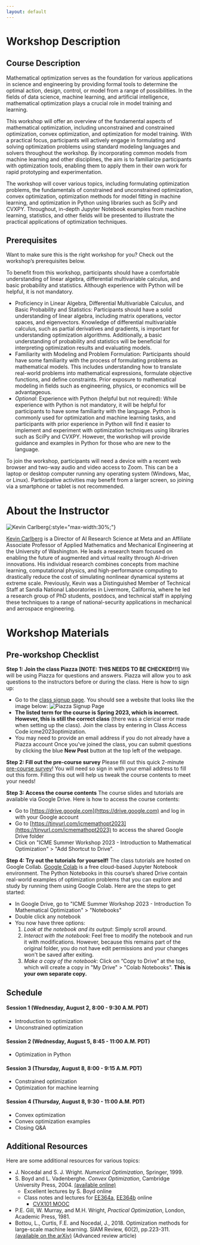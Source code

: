 ```yaml
---
layout: default
---
```


# Workshop Description

## Course Description

Mathematical optimization serves as the foundation for various applications in science and engineering by providing formal tools to determine the optimal action, design, control, or model from a range of possibilities. In the fields of data science, machine learning, and artificial intelligence, mathematical optimization plays a crucial role in model training and learning.

This workshop will offer an overview of the fundamental aspects of mathematical optimization, including unconstrained and constrained optimization, convex optimization, and optimization for model training. With a practical focus, participants will actively engage in formulating and solving optimization problems using standard modeling languages and solvers throughout the workshop. By incorporating common models from machine learning and other disciplines, the aim is to familiarize participants with optimization tools, enabling them to apply them in their own work for rapid prototyping and experimentation.

The workshop will cover various topics, including formulating optimization problems, the fundamentals of constrained and unconstrained optimization, convex optimization, optimization methods for model fitting in machine learning, and optimization in Python using libraries such as SciPy and CVXPY. Throughout, in-depth Jupyter Notebook examples from machine learning, statistics, and other fields will be presented to illustrate the practical applications of optimization techniques.

## Prerequisites

Want to make sure this is the right workshop for you? Check out the workshop’s prerequisites below.

To benefit from this workshop, participants should have a comfortable understanding of linear algebra, differential multivariable calculus, and basic probability and statistics. Although experience with Python will be helpful, it is not mandatory.
- Proficiency in Linear Algebra, Differential Multivariable Calculus, and
  Basic Probability and Statistics: Participants should have a solid
  understanding of linear algebra, including matrix operations, vector spaces,
  and eigenvectors. Knowledge of differential multivariable calculus, such as
  partial derivatives and gradients, is important for understanding
  optimization algorithms. Additionally, a basic understanding of probability
  and statistics will be beneficial for interpreting optimization results and
  evaluating models.
- Familiarity with Modeling and Problem Formulation: Participants should have
  some familiarity with the process of formulating problems as mathematical
  models. This includes understanding how to translate real-world problems
  into mathematical expressions, formulate objective functions, and define
  constraints. Prior exposure to mathematical modeling in fields such as
  engineering, physics, or economics will be advantageous.
- *Optional*: Experience with Python (helpful but not required): While
  experience with Python is not mandatory, it will be helpful for participants
  to have some familiarity with the language. Python is commonly used for
  optimization and machine learning tasks, and participants with prior
  experience in Python will find it easier to implement and experiment with
  optimization techniques using libraries such as SciPy and CVXPY. However,
  the workshop will provide guidance and examples in Python for those who are
  new to the language.

To join the workshop, participants will need a device with a recent web
browser and two-way audio and video access to Zoom. This can be a laptop or
desktop computer running any operating system (Windows, Mac, or Linux).
Participative activities may benefit from a larger screen, so joining via a
smartphone or tablet is not recommended.


# About the Instructor

![Kevin Carlberg](/assets/img/profile.jpg){:style="max-width:30%;"}

[Kevin Carlberg](https://kevintcarlberg.net) is a Director of AI Research Science at Meta
and an Affiliate Associate Professor of Applied Mathematics and
Mechanical Engineering at the University of Washington. He leads a research
team focused on enabling the future of augmented and virtual reality through
AI-driven innovations. His individual research combines concepts from machine
learning, computational physics, and high-performance computing to drastically
reduce the cost of simulating nonlinear dynamical systems at extreme scale.
Previously, Kevin was a Distinguished Member of Technical Staff at Sandia
National Laboratories in Livermore, California, where he led a research group
of PhD students, postdocs, and technical staff in applying these techniques to
a range of national-security applications in mechanical and aerospace
engineering.

# Workshop Materials

## Pre-workshop Checklist

**Step 1: Join the class Piazza**
**[NOTE: THIS NEEDS TO BE CHECKED!!!]** We will be using Piazza for questions and answers. Piazza will allow you to ask questions to the instructors before or during the class. Here is how to sign up:
- Go to the [class signup page](https://piazza.com/stanford/spring2023/icmeswml). You should see a website that looks like the image below:
![Piazza Signup Page](/assets/img/piazza_signup_page.PNG)
- **The listed term for the course is Spring 2023, which is incorrect. However, this is still the correct class** (there was a clerical error made when setting up the class). Join the class by entering in Class Access Code icme2023optimization.
- You may need to provide an email address if you do not already have a Piazza account
Once you've joined the class, you can submit questions by clicking the blue **New Post** button at the top left of the webpage.

**Step 2: Fill out the pre-course survey**
Please fill out this quick 2-minute [pre-course survey](https://forms.gle/F3BWp57NDzxxwYz19)! You will need so sign in with your email address to fill out this form.  Filling this out will help us tweak the course contents to meet your needs!

**Step 3: Access the course contents**
The course slides and tutorials are available via Google Drive. Here is how to access the course contents:
- Go to [https://drive.google.com](https://drive.google.com) and log in with your Google
  account
- Go to [https://tinyurl.com/icmemathopt2023](https://tinyurl.com/icmemathopt2023) to access
  the shared Google Drive folder
- Click on "ICME Summer Workshop 2023 - Introduction to Mathematical Optimization" > "Add Shortcut to Drive".

**Step 4: Try out the tutorials for yourself!**
The class tutorials are hosted on Google Collab. [Google Colab](https://colab.research.google.com/) is a free cloud-based Jupyter Notebook environment.
The Python Notebooks in this course’s shared Drive contain real-world examples of optimization problems that you can explore and study by running them using Google Colab. Here are the steps to get started:
- In Google Drive, go to "ICME Summer Workshop 2023 - Introduction To Mathematical
  Optimization" > "Notebooks"
- Double click any notebook
- You now have three options:
  1. *Look at the notebook and its output*: Simply scroll around.
  2. *Interact with the notebook*: Feel free to modify the notebook and run it
     with modifications. However, because this remains part of the original folder, you
     do not have edit permissions and your changes won't be saved after
       exiting.
  3. *Make a copy of the notebook*: Click on “Copy to Drive” at the top, which will create a copy in "My Drive" > "Colab Notebooks". **This is your own separate copy.**

## Schedule

#### Session 1 (Wednesday, August 2, 8:00 - 9:30 A.M. PDT)
  - Introduction to optimization
  - Unconstrained optimization

#### Session 2 (Wednesday, August 5, 8:45 - 11:00 A.M. PDT)
  - Optimization in Python

#### Session 3 (Thursday, August 8, 8:00 - 9:15 A.M. PDT)
  - Constrained optimization
  - Optimization for machine learning

#### Session 4 (Thursday, August 8, 9:30 - 11:00 A.M. PDT)
  - Convex optimization
  - Convex optimization examples
  - Closing Q&A

## Additional Resources

Here are some additional resources for various topics:

- J. Nocedal and S. J. Wright. *Numerical Optimization*, Springer, 1999.
- S. Boyd and L. Vadenberghe. *Convex Optimization*, Cambridge University
  Press, 2004. [(available online)](http://stanford.edu/~boyd/cvxbook/)
  - Excellent lectures by S. Boyd online
  - Class notes and lectures for
    [EE364a](http://web.stanford.edu/class/ee364a/),
    [EE364b](http://web.stanford.edu/class/ee364b/) online
	- [CVX101 MOOC](https://lagunita.stanford.edu/courses/Engineering/CVX101/Winter2014/about)
- P.E. Gill, W. Murray, and M.H. Wright, *Practical Optimization*, London,
  Academic Press, 1981.
- Bottou, L., Curtis, F.E. and Nocedal, J., 2018. Optimization methods for
  large-scale machine learning. SIAM Review, 60(2), pp.223-311. [(available on
  the arXiv)](https://arxiv.org/abs/1606.04838) (Advanced review article)
